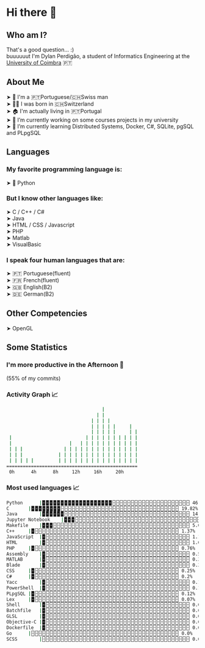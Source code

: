# Hi there 👋

## Who am I?
That's a good question... :)<br>
buuuuuut I'm Dylan Perdigão, a student of Informatics Engineering at the <a href="https://www.uc.pt">University of Coimbra</a> 🇵🇹

## About Me
  ➤ 👤 I'm a 🇵🇹Portuguese/🇨🇭Swiss man<br>
  ➤ 👶🏻 I was born in 🇨🇭Switzerland<br>
  ➤ 🏠 I'm actually living in 🇵🇹Portugal<br>
  ➤ 🔭 I’m currently working on some courses projects in my university<br>
  ➤ 🌱 I’m currently learning Distributed Systems, Docker, C#, SQLite, pgSQL and PLpgSQL<br>
  

## Languages
### My favorite programming language is:
  ➤ 🐍 Python
  
### But I know other languages like:

  ➤ C / C++ / C#<br>
  ➤ Java<br>
  ➤ HTML / CSS / Javascript<br>
  ➤ PHP<br>
  ➤ Matlab<br>
  ➤ VisualBasic<br>
  
### I speak four human languages that are:<br>
  ➤ 🇵🇹 Portuguese(fluent)<br>
  ➤ 🇫🇷 French(fluent)<br>
  ➤ 🇬🇧 English(B2)<br>
  ➤ 🇩🇪 German(B2)<br>

## Other Competencies
  ➤ OpenGL 

<!--STATS-->
<!--BEGIN-->
## Some Statistics
### I'm more productive in the Afternoon 🌇
(55% of my commits)

### Activity Graph 📈

```bash
                                   |            
                                 | |            
                               | | | |          
                               | | | | |     |  
                               | | | | |     | |
 |                           | | | | | | | | | |
 |                     |   | | | | | | | | | | |
 | | |               | | | | | | | | | | | | | |
 | | |             | | | | | | | | | | | | | | |
 | | | | |         | | | | | | | | | | | | | | |
================================================
 0h      4h      8h     12h     16h     20h     
```
### Most used languages 📈

```bash
Python		|🁢🁢🁢🁢🁢🁢🁢🁢🁢🁢🁢🁢🁢🁢🁢🁢🁢🁢🁢🁣🁣🁣🁣🁣🁣🁣🁣🁣🁣🁣🁣🁣🁣🁣🁣🁣🁣🁣🁣🁣 46.56%
C		|🁢🁢🁢🁢🁢🁢🁢🁢🁣🁣🁣🁣🁣🁣🁣🁣🁣🁣🁣🁣🁣🁣🁣🁣🁣🁣🁣🁣🁣🁣🁣🁣🁣🁣🁣🁣🁣🁣🁣🁣 19.82%
Java		|🁢🁢🁢🁢🁢🁢🁣🁣🁣🁣🁣🁣🁣🁣🁣🁣🁣🁣🁣🁣🁣🁣🁣🁣🁣🁣🁣🁣🁣🁣🁣🁣🁣🁣🁣🁣🁣🁣🁣🁣 14.98%
Jupyter Notebook	|🁢🁢🁢🁣🁣🁣🁣🁣🁣🁣🁣🁣🁣🁣🁣🁣🁣🁣🁣🁣🁣🁣🁣🁣🁣🁣🁣🁣🁣🁣🁣🁣🁣🁣🁣🁣🁣🁣🁣🁣 7.06%
Makefile	|🁢🁢🁢🁣🁣🁣🁣🁣🁣🁣🁣🁣🁣🁣🁣🁣🁣🁣🁣🁣🁣🁣🁣🁣🁣🁣🁣🁣🁣🁣🁣🁣🁣🁣🁣🁣🁣🁣🁣🁣 5.07%
C++		|🁢🁣🁣🁣🁣🁣🁣🁣🁣🁣🁣🁣🁣🁣🁣🁣🁣🁣🁣🁣🁣🁣🁣🁣🁣🁣🁣🁣🁣🁣🁣🁣🁣🁣🁣🁣🁣🁣🁣🁣 1.37%
JavaScript	|🁢🁣🁣🁣🁣🁣🁣🁣🁣🁣🁣🁣🁣🁣🁣🁣🁣🁣🁣🁣🁣🁣🁣🁣🁣🁣🁣🁣🁣🁣🁣🁣🁣🁣🁣🁣🁣🁣🁣🁣 1.16%
HTML		|🁢🁣🁣🁣🁣🁣🁣🁣🁣🁣🁣🁣🁣🁣🁣🁣🁣🁣🁣🁣🁣🁣🁣🁣🁣🁣🁣🁣🁣🁣🁣🁣🁣🁣🁣🁣🁣🁣🁣🁣 1.02%
PHP		|🁢🁣🁣🁣🁣🁣🁣🁣🁣🁣🁣🁣🁣🁣🁣🁣🁣🁣🁣🁣🁣🁣🁣🁣🁣🁣🁣🁣🁣🁣🁣🁣🁣🁣🁣🁣🁣🁣🁣🁣 0.76%
Assembly	|🁢🁣🁣🁣🁣🁣🁣🁣🁣🁣🁣🁣🁣🁣🁣🁣🁣🁣🁣🁣🁣🁣🁣🁣🁣🁣🁣🁣🁣🁣🁣🁣🁣🁣🁣🁣🁣🁣🁣🁣 0.5%
MATLAB		|🁢🁣🁣🁣🁣🁣🁣🁣🁣🁣🁣🁣🁣🁣🁣🁣🁣🁣🁣🁣🁣🁣🁣🁣🁣🁣🁣🁣🁣🁣🁣🁣🁣🁣🁣🁣🁣🁣🁣🁣 0.37%
Blade		|🁢🁣🁣🁣🁣🁣🁣🁣🁣🁣🁣🁣🁣🁣🁣🁣🁣🁣🁣🁣🁣🁣🁣🁣🁣🁣🁣🁣🁣🁣🁣🁣🁣🁣🁣🁣🁣🁣🁣🁣 0.32%
CSS		|🁢🁣🁣🁣🁣🁣🁣🁣🁣🁣🁣🁣🁣🁣🁣🁣🁣🁣🁣🁣🁣🁣🁣🁣🁣🁣🁣🁣🁣🁣🁣🁣🁣🁣🁣🁣🁣🁣🁣🁣 0.25%
C#		|🁢🁣🁣🁣🁣🁣🁣🁣🁣🁣🁣🁣🁣🁣🁣🁣🁣🁣🁣🁣🁣🁣🁣🁣🁣🁣🁣🁣🁣🁣🁣🁣🁣🁣🁣🁣🁣🁣🁣🁣 0.2%
Yacc		|🁢🁣🁣🁣🁣🁣🁣🁣🁣🁣🁣🁣🁣🁣🁣🁣🁣🁣🁣🁣🁣🁣🁣🁣🁣🁣🁣🁣🁣🁣🁣🁣🁣🁣🁣🁣🁣🁣🁣🁣 0.14%
PowerShell	|🁢🁣🁣🁣🁣🁣🁣🁣🁣🁣🁣🁣🁣🁣🁣🁣🁣🁣🁣🁣🁣🁣🁣🁣🁣🁣🁣🁣🁣🁣🁣🁣🁣🁣🁣🁣🁣🁣🁣🁣 0.13%
PLpgSQL	|🁢🁣🁣🁣🁣🁣🁣🁣🁣🁣🁣🁣🁣🁣🁣🁣🁣🁣🁣🁣🁣🁣🁣🁣🁣🁣🁣🁣🁣🁣🁣🁣🁣🁣🁣🁣🁣🁣🁣🁣 0.12%
Lex		|🁢🁣🁣🁣🁣🁣🁣🁣🁣🁣🁣🁣🁣🁣🁣🁣🁣🁣🁣🁣🁣🁣🁣🁣🁣🁣🁣🁣🁣🁣🁣🁣🁣🁣🁣🁣🁣🁣🁣🁣 0.07%
Shell		|🁢🁣🁣🁣🁣🁣🁣🁣🁣🁣🁣🁣🁣🁣🁣🁣🁣🁣🁣🁣🁣🁣🁣🁣🁣🁣🁣🁣🁣🁣🁣🁣🁣🁣🁣🁣🁣🁣🁣🁣 0.05%
Batchfile	|🁢🁣🁣🁣🁣🁣🁣🁣🁣🁣🁣🁣🁣🁣🁣🁣🁣🁣🁣🁣🁣🁣🁣🁣🁣🁣🁣🁣🁣🁣🁣🁣🁣🁣🁣🁣🁣🁣🁣🁣 0.02%
GLSL		|🁢🁣🁣🁣🁣🁣🁣🁣🁣🁣🁣🁣🁣🁣🁣🁣🁣🁣🁣🁣🁣🁣🁣🁣🁣🁣🁣🁣🁣🁣🁣🁣🁣🁣🁣🁣🁣🁣🁣🁣 0.01%
Objective-C	|🁢🁣🁣🁣🁣🁣🁣🁣🁣🁣🁣🁣🁣🁣🁣🁣🁣🁣🁣🁣🁣🁣🁣🁣🁣🁣🁣🁣🁣🁣🁣🁣🁣🁣🁣🁣🁣🁣🁣🁣 0.01%
Dockerfile	|🁢🁣🁣🁣🁣🁣🁣🁣🁣🁣🁣🁣🁣🁣🁣🁣🁣🁣🁣🁣🁣🁣🁣🁣🁣🁣🁣🁣🁣🁣🁣🁣🁣🁣🁣🁣🁣🁣🁣🁣 0.01%
Go		|🁣🁣🁣🁣🁣🁣🁣🁣🁣🁣🁣🁣🁣🁣🁣🁣🁣🁣🁣🁣🁣🁣🁣🁣🁣🁣🁣🁣🁣🁣🁣🁣🁣🁣🁣🁣🁣🁣🁣🁣 0.0%
SCSS		|🁣🁣🁣🁣🁣🁣🁣🁣🁣🁣🁣🁣🁣🁣🁣🁣🁣🁣🁣🁣🁣🁣🁣🁣🁣🁣🁣🁣🁣🁣🁣🁣🁣🁣🁣🁣🁣🁣🁣🁣 0.0%

```
<!--END-->
